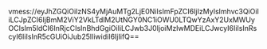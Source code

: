 vmess://eyJhZGQiOiIzNS4yMjAuMTg2LjE0NiIsImFpZCI6IjIzMyIsImhvc3QiOiIiLCJpZCI6IjBmM2ViY2VkLTdlM2UtNGY0NC1iOWU0LTQwYzAxY2UxMWUyOCIsIm5ldCI6InRjcCIsInBhdGgiOiIiLCJwb3J0IjoiMzIwMDEiLCJwcyI6IiIsInRscyI6IiIsInR5cGUiOiJub25lIiwidiI6IjIifQ==

